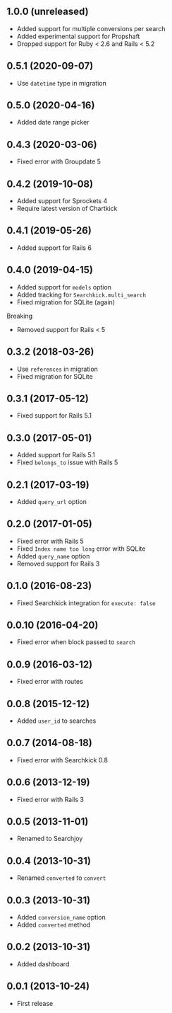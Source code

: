 ## 1.0.0 (unreleased)

- Added support for multiple conversions per search
- Added experimental support for Propshaft
- Dropped support for Ruby < 2.6 and Rails < 5.2

## 0.5.1 (2020-09-07)

- Use `datetime` type in migration

## 0.5.0 (2020-04-16)

- Added date range picker

## 0.4.3 (2020-03-06)

- Fixed error with Groupdate 5

## 0.4.2 (2019-10-08)

- Added support for Sprockets 4
- Require latest version of Chartkick

## 0.4.1 (2019-05-26)

- Added support for Rails 6

## 0.4.0 (2019-04-15)

- Added support for `models` option
- Added tracking for `Searchkick.multi_search`
- Fixed migration for SQLite (again)

Breaking

- Removed support for Rails < 5

## 0.3.2 (2018-03-26)

- Use `references` in migration
- Fixed migration for SQLite

## 0.3.1 (2017-05-12)

- Fixed support for Rails 5.1

## 0.3.0 (2017-05-01)

- Added support for Rails 5.1
- Fixed `belongs_to` issue with Rails 5

## 0.2.1 (2017-03-19)

- Added `query_url` option

## 0.2.0 (2017-01-05)

- Fixed error with Rails 5
- Fixed `Index name too long` error with SQLite
- Added `query_name` option
- Removed support for Rails 3

## 0.1.0 (2016-08-23)

- Fixed Searchkick integration for `execute: false`

## 0.0.10 (2016-04-20)

- Fixed error when block passed to `search`

## 0.0.9 (2016-03-12)

- Fixed error with routes

## 0.0.8 (2015-12-12)

- Added `user_id` to searches

## 0.0.7 (2014-08-18)

- Fixed error with Searchkick 0.8

## 0.0.6 (2013-12-19)

- Fixed error with Rails 3

## 0.0.5 (2013-11-01)

- Renamed to Searchjoy

## 0.0.4 (2013-10-31)

- Renamed `converted` to `convert`

## 0.0.3 (2013-10-31)

- Added `conversion_name` option
- Added `converted` method

## 0.0.2 (2013-10-31)

- Added dashboard

## 0.0.1 (2013-10-24)

- First release
